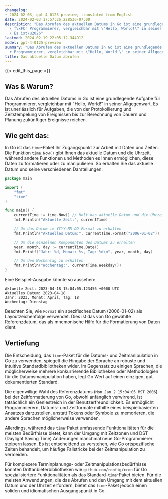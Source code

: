 ```yaml
---
changelog:
- 2024-02-03, gpt-4-0125-preview, translated from English
date: 2024-02-03 17:57:26.228536-07:00
description: "Das Abrufen des aktuellen Datums in Go ist eine grundlegende Aufgabe\
  \ f\xFCr Programmierer, vergleichbar mit \"Hello, World!\" in seiner Allgegenwart.\
  \ Es ist\u2026"
lastmod: 2024-02-19 22:05:12.344912
model: gpt-4-0125-preview
summary: "Das Abrufen des aktuellen Datums in Go ist eine grundlegende Aufgabe f\xFC\
  r Programmierer, vergleichbar mit \"Hello, World!\" in seiner Allgegenwart. Es ist\u2026"
title: Das aktuelle Datum abrufen
---
```


{{< edit_this_page >}}

## Was & Warum?

Das Abrufen des aktuellen Datums in Go ist eine grundlegende Aufgabe für Programmierer, vergleichbar mit "Hello, World!" in seiner Allgegenwart. Es ist unerlässlich für Aufgaben, die von der Protokollierung und Zeitstempelung von Ereignissen bis zur Berechnung von Dauern und Planung zukünftiger Ereignisse reichen.

## Wie geht das:

In Go ist das `time`-Paket Ihr Zugangspunkt zur Arbeit mit Daten und Zeiten. Die Funktion `time.Now()` gibt Ihnen das aktuelle Datum und die Uhrzeit, während andere Funktionen und Methoden es Ihnen ermöglichen, diese Daten zu formatieren oder zu manipulieren. So erhalten Sie das aktuelle Datum und seine verschiedenen Darstellungen:

```go
package main

import (
	"fmt"
	"time"
)

func main() {
	currentTime := time.Now() // Holt das aktuelle Datum und die Uhrzeit
	fmt.Println("Aktuelle Zeit:", currentTime)

	// Um das Datum im YYYY-MM-DD-Format zu erhalten
	fmt.Println("Aktuelles Datum:", currentTime.Format("2006-01-02"))

	// Um die einzelnen Komponenten des Datums zu erhalten
	year, month, day := currentTime.Date()
	fmt.Printf("Jahr: %d, Monat: %s, Tag: %d\n", year, month, day)

	// Um den Wochentag zu erhalten
	fmt.Println("Wochentag:", currentTime.Weekday())
}
```

Eine Beispiel-Ausgabe könnte so aussehen:

```
Aktuelle Zeit: 2023-04-18 15:04:05.123456 +0000 UTC
Aktuelles Datum: 2023-04-18
Jahr: 2023, Monat: April, Tag: 18
Wochentag: Dienstag
```

Beachten Sie, wie `Format` ein spezifisches Datum (2006-01-02) als Layoutzeichenfolge verwendet. Dies ist das von Go gewählte Referenzdatum, das als mnemonische Hilfe für die Formatierung von Daten dient.

## Vertiefung

Die Entscheidung, das `time`-Paket für die Datums- und Zeitmanipulation in Go zu verwenden, spiegelt die Hingabe der Sprache an robuste und intuitive Standardbibliotheken wider. Im Gegensatz zu einigen Sprachen, die möglicherweise mehrere konkurrierende Bibliotheken oder Methodologien für die Datumsmanipulation haben, legt Go Wert auf einen einzigen, gut dokumentierten Standard.

Die eigenwillige Wahl des Referenzdatums (`Mon Jan 2 15:04:05 MST 2006`) bei der Zeitformatierung von Go, obwohl anfänglich verwirrend, ist tatsächlich ein Geniestreich in der Benutzerfreundlichkeit. Es ermöglicht Programmierern, Datums- und Zeitformate mithilfe eines beispielbasierten Ansatzes darzustellen, anstatt Tokens oder Symbole zu memorieren, die andere Sprachen möglicherweise verwenden.

Allerdings, während das `time`-Paket umfassende Funktionalitäten für die meisten Bedürfnisse bietet, kann der Umgang mit Zeitzonen und DST (Daylight Saving Time) Änderungen manchmal neue Go-Programmierer stolpern lassen. Es ist entscheidend zu verstehen, wie Go ortspezifische Zeiten behandelt, um häufige Fallstricke bei der Zeitmanipulation zu vermeiden.

Für komplexere Terminplanungs- oder Zeitmanipulationsbedürfnisse könnten Drittanbieterbibliotheken wie `github.com/robfig/cron` für Go spezialisiertere Funktionalitäten als das Standard-`time`-Paket bieten. Für die meisten Anwendungen, die das Abrufen und den Umgang mit dem aktuellen Datum und der Uhrzeit erfordern, bietet das `time`-Paket jedoch einen soliden und idiomatischen Ausgangspunkt in Go.
